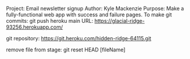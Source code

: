 Project: Email newsletter signup
Author: Kyle Mackenzie
Purpose: Make a fully-functional web app with success and failure pages.
To make git commits: git push heroku main
URL: https://glacial-ridge-93256.herokuapp.com/

git repository: https://git.heroku.com/hidden-ridge-64115.git   

remove file from stage:
git reset HEAD [fileName]